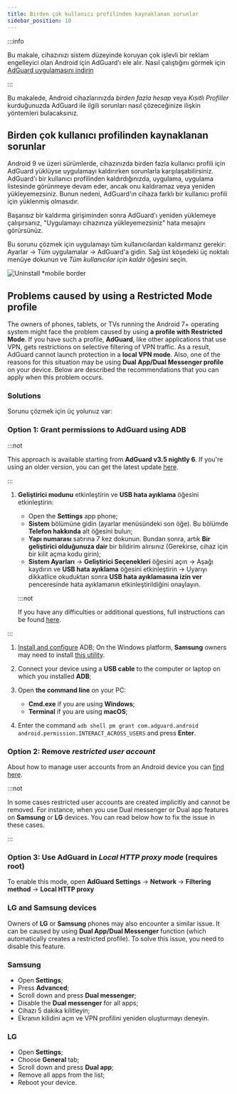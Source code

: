 ```yaml
---
title: Birden çok kullanıcı profilinden kaynaklanan sorunlar
sidebar_position: 10
---
```


:::info

Bu makale, cihazınızı sistem düzeyinde koruyan çok işlevli bir reklam engelleyici olan Android için AdGuard'ı ele alır. Nasıl çalıştığını görmek için [AdGuard uygulamasını indirin](https://agrd.io/download-kb-adblock)

:::

Bu makalede, Android cihazlarınızda *birden fazla hesap* veya *Kısıtlı Profiller* kurduğunuzda AdGuard ile ilgili sorunları nasıl çözeceğinize ilişkin yöntemleri bulacaksınız.

## Birden çok kullanıcı profilinden kaynaklanan sorunlar

Android 9 ve üzeri sürümlerde, cihazınızda birden fazla kullanıcı profili için AdGuard yüklüyse uygulamayı kaldırırken sorunlarla karşılaşabilirsiniz. AdGuard'ı bir kullanıcı profilinden kaldırdığınızda, uygulama, uygulama listesinde görünmeye devam eder, ancak onu kaldıramaz veya yeniden yükleyemezsiniz. Bunun nedeni, AdGuard'ın cihaza farklı bir kullanıcı profili için yüklenmiş olmasıdır.

Başarısız bir kaldırma girişiminden sonra AdGuard'ı yeniden yüklemeye çalışırsanız, "Uygulamayı cihazınıza yükleyemezsiniz" hata mesajını görürsünüz.

Bu sorunu çözmek için uygulamayı tüm kullanıcılardan kaldırmanız gerekir: Ayarlar → Tüm uygulamalar → AdGuard'a gidin. Sağ üst köşedeki üç noktalı menüye dokunun ve *Tüm kullanıcılar için kaldır* öğesini seçin.

![Uninstall *mobile border](https://cdn.adtidy.org/blog/new/tu49hmultiple_users.png)

## Problems caused by using a Restricted Mode profile

The owners of phones, tablets, or TVs running the Android 7+ operating system might face the problem caused by using **a profile with Restricted Mode**. If you have such a profile, **AdGuard**, like other applications that use VPN, gets restrictions on selective filtering of VPN traffic. As a result, AdGuard cannot launch protection in a **local VPN mode**. Also, one of the reasons for this situation may be using **Dual App/Dual Messenger profile** on your device. Below are described the recommendations that you can apply when this problem occurs.

### Solutions

Sorunu çözmek için üç yolunuz var:

### Option 1: Grant permissions to AdGuard using ADB

:::not

This approach is available starting from **AdGuard v3.5 nightly 6**. If you're using an older version, you can get the latest update [here](https://adguard.com/adguard-android/overview.html).

:::

1. **Geliştirici modunu** etkinleştirin ve **USB hata ayıklama** öğesini etkinleştirin:

    - Open the **Settings** app phone;
    - **Sistem** bölümüne gidin (ayarlar menüsündeki son öğe). Bu bölümde **Telefon hakkında** alt öğesini bulun;
    - **Yapı numarası** satırına 7 kez dokunun. Bundan sonra, artık **Bir geliştirici olduğunuza dair** bir bildirim alırsınız (Gerekirse, cihaz için bir kilit açma kodu girin);
    - **Sistem Ayarları** → **Geliştirici Seçenekleri** öğesini açın → Aşağı kaydırın ve **USB hata ayıklama** öğesini etkinleştirin → Uyarıyı dikkatlice okuduktan sonra **USB hata ayıklamasına izin ver** penceresinde hata ayıklamanın etkinleştirildiğini onaylayın.

    :::not

    If you have any difficulties or additional questions, full instructions can be found [here](https://developer.android.com/studio/debug/dev-options).


:::

1. [Install and configure](https://www.xda-developers.com/install-adb-windows-macos-linux/) ADB; On the Windows platform, **Samsung** owners may need to install [this utility](https://developer.samsung.com/mobile/android-usb-driver.html).

1. Connect your device using a **USB cable** to the computer or laptop on which you installed **ADB**;

1. Open **the command line** on your PC:

    - **Cmd.exe** if you are using **Windows**;
    - **Terminal** if you are using **macOS**;

1. Enter the command `adb shell pm grant com.adguard.android android.permission.INTERACT_ACROSS_USERS` and press **Enter**.

### Option 2: Remove *restricted user account*

About how to manage user accounts from an Android device you can [find here](https://support.google.com/a/answer/6223444?hl=en).

:::not

In some cases restricted user accounts are created implicitly and cannot be removed. For instance, when you use Dual messenger or Dual app features on **Samsung** or **LG** devices. You can read below how to fix the issue in these cases.

:::

### Option 3: Use AdGuard in *Local HTTP proxy mode* (requires root)

To enable this mode, open **AdGuard Settings** → **Network** → **Filtering method** → **Local HTTP proxy**

### LG and Samsung devices

Owners of **LG** or **Samsung** phones may also encounter a similar issue. It can be caused by using **Dual App/Dual Messenger** function (which automatically creates a restricted profile). To solve this issue, you need to disable this feature.

### Samsung

- Open **Settings**;
- Press **Advanced**;
- Scroll down and press **Dual messenger**;
- Disable the **Dual messenger** for all apps;
- Cihazı 5 dakika kilitleyin;
- Ekranın kilidini açın ve VPN profilini yeniden oluşturmayı deneyin.

### LG

- Open **Settings**;
- Choose **General** tab;
- Scroll down and press **Dual app**;
- Remove all apps from the list;
- Reboot your device.

